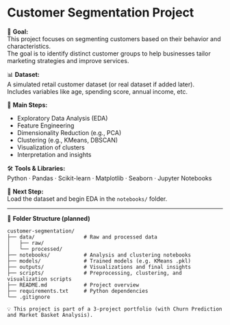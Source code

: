 # Customer Segmentation Project

🎯 **Goal:**  
This project focuses on segmenting customers based on their behavior and characteristics.  
The goal is to identify distinct customer groups to help businesses tailor marketing strategies and improve services.

📊 **Dataset:**  
A simulated retail customer dataset (or real dataset if added later).  
Includes variables like age, spending score, annual income, etc.

📌 **Main Steps:**
- Exploratory Data Analysis (EDA)
- Feature Engineering
- Dimensionality Reduction (e.g., PCA)
- Clustering (e.g., KMeans, DBSCAN)
- Visualization of clusters
- Interpretation and insights

🛠️ **Tools & Libraries:**  
Python · Pandas · Scikit-learn · Matplotlib · Seaborn · Jupyter Notebooks

🚀 **Next Step:**  
Load the dataset and begin EDA in the `notebooks/` folder.

---

📁 **Folder Structure (planned)**

```text
customer-segmentation/
├── data/                # Raw and processed data
│   ├── raw/
│   └── processed/
├── notebooks/           # Analysis and clustering notebooks
├── models/              # Trained models (e.g. KMeans .pkl)
├── outputs/             # Visualizations and final insights
├── scripts/             # Preprocessing, clustering, and visualization scripts
├── README.md            # Project overview
├── requirements.txt     # Python dependencies
└── .gitignore

💡 This project is part of a 3-project portfolio (with Churn Prediction and Market Basket Analysis).

